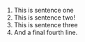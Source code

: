 1. This is sentence one
2. This is sentence two!
3. This is sentence three
4. And a final fourth line.


